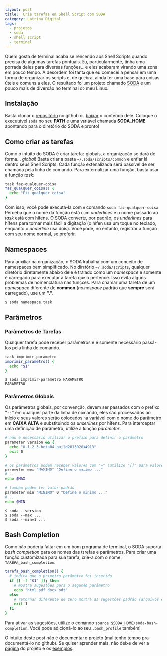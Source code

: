 ```yaml
---
layout: post
title:  Crie tarefas em Shell Script com SODA
category: Latrina Digital
tags:
  - projetos
  - soda
  - shell script
  - terminal
---
```


Quem gosta de terminal acaba se rendendo aos Shell Scripts quando precisa de algumas tarefas pontuais. Eu, particularmente, tinha uma porrada deles para diversas funções... e eles acabaram virando uma zona em pouco tempo. A desordem foi tanta que eu comecei a pensar em uma forma de organizar os scripts e, de quebra, ainda ter uma base para coisas úteis e comuns a eles. O  resultado foi um projeto chamado [SODA][] e um pouco mais de diversão no terminal do meu Linux.

## Instalação

Basta clonar o [repositório][soda] no github ou [baixar][soda_download] o conteúdo dele. Coloque o executável `soda` no seu **PATH** e uma variável chamada **SODA_HOME** apontando para o diretório do SODA e pronto!

## Como criar as tarefas

Como o intuito do SODA é criar tarefas globais, a organização se dará de forma... *global*! Basta criar a pasta `~/.soda/scripts/common` e enfiar lá dentro seus Shell Scripts. Cada função extenalizada será passível de ser chamada pela linha de comando. Para externalizar uma função, basta usar a função *task*:

~~~sh
task faz-qualquer-coisa
faz_qualquer_coisa() {
  echo "Fiz qualquer coisa"
}
~~~

Com isso, você pode executá-la com o comando `soda faz-qualquer-coisa`. Perceba que o nome da função está com *underlines* e o nome passado ao *task* está com hífens. O SODA converte, por padrão, os *underlines* para hífens para tornar mais fácil a digitação (o hífen usa um toque no teclado, enquanto o *underline* usa dois). Você pode, no entanto, registrar a função com seu nome normal, se preferir.

## Namespaces

Para auxiliar na organização, o SODA trabalha com um conceito de namespaces bem simplificado. No diretório `~/.soda/scripts`, qualquer diretório diretamente abaixo dele é tratado como um *namespace* e somente é carregado para executar a tarefa que o pertence. Isso evita alguns problemas de nomenclatura nas funções. Para chamar uma tarefa de um *namespace* diferente de **common** (*namespace* padrão que **sempre** será carregado), use um **"."**.

    $ soda namespace.task

## Parâmetros

### Parâmetros de Tarefas

Qualquer tarefa pode receber parâmetros e é somente necessário passá-los pela linha de comando.

~~~sh
task imprimir-parametro
imprimir_parametro() {
  echo "$1"
}
~~~

    $ soda imprimir-parametro PARAMETRO
    PARAMETRO

### Parâmetros Globais

Os parâmetros globais, por convenção, devem ser passados com o prefixo **"--"** em qualquer parte da linha de comando, eles são processados ao início e seus valores serão colocados na variável com o nome do parâmetro em **CAIXA ALTA** e substituindo os *underlines* por hífens. Para interceptar uma definição de parâmetro, utilize a função *parameter*.

~~~sh
# não é necessário utilizar o prefixo para definir o parâmetro
parameter version && {
  echo "0.1.2.3-beta04_build201302034913"
  exit 0
}

# os parâmetros podem receber valores com "=" (utilize "[]" para valores opcionais)
parameter max "MAXIMO" "Define o maximo ..."
# ...
echo $MAX

# também podem ter valor padrão
parameter min "MINIMO" 0 "Define o minimo ..."
# ...
echo $MIN
~~~

    $ soda --version
    $ soda --max ...
    $ soda --min=1 ...

## Bash Completion

Como não poderia faltar em um bom programa de terminal, o SODA suporta *bash completion* para os nomes das tarefas e parâmetros. Para criar uma função customizada para sua tarefa, crie-a com o nome `TAREFA_bash_completion`.

~~~sh
tarefa_bash_completion() {
  # indica que o primeiro parâmetro foi inserido
  if [[ -f "$1" ]]; then
    # mostra sugestões para o segundo parâmetro
    echo "html pdf docx odt"
  else
    # retornar diferente de zero mostra as sugestões padrão (arquivos e diretórios)
    exit 1
  fi
}
~~~

Para ativar as sugestões, utilize o comando `source $SODA_HOME/soda-bash-completion`. Você pode adicioná-lo ao seu `.bash_profile` também!

O intuito deste post não é documentar o projeto (mal tenho tempo pra documentá-lo no github). Se quiser aprender mais, não deixe de ver a [página][soda] do projeto e os [exemplos][soda_examples].

[soda]: <https://github.com/ataxexe/soda>
[soda_download]: <https://github.com/ataxexe/soda/archive/master.zip>
[soda_examples]: <https://github.com/ataxexe/soda/tree/master/examples>
